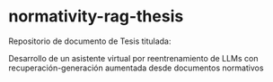 # normativity-rag-thesis
Repositorio de documento de Tesis titulada:

Desarrollo de un asistente virtual por reentrenamiento de LLMs con recuperación-generación aumentada desde documentos normativos
